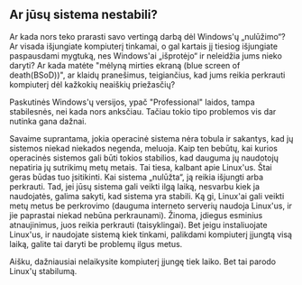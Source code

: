 <?php require("../../entete.php"); ?> <?php require("../../base.php"); ?>

<div id="corps">

<h2>Ar j&#363;s&#371; sistema nestabili?</h2>

<p>Ar kada nors teko prarasti savo verting&#261; darb&#261; d&#279;l Windows'&#371; „nul&#363;&#382;imo“? Ar visada 
i&#353;jungiate kompiuter&#303; tinkamai, o gal kartais j&#303; tiesiog i&#353;jungiate paspausdami mygtuk&#261;, nes 
Windows'ai „i&#353;prot&#279;jo“ ir neleid&#382;ia jums nieko daryti? Ar kada mat&#279;te "m&#279;lyn&#261; mirties 
ekran&#261; (blue screen of death(BSoD))", ar klaid&#371; prane&#353;imus, teigian&#269;ius, kad jums reikia perkrauti 
kompiuter&#303; d&#279;l ka&#382;koki&#371; neai&#353;ki&#371; prie&#382;as&#269;i&#371;?</p>

<p>Paskutin&#279;s Windows'&#371; versijos, ypa&#269; "Professional" laidos, tampa stabilesn&#279;s, nei kada nors 
anks&#269;iau. Ta&#269;iau tokio tipo problemos vis dar nutinka gana da&#382;nai.</p>

<p>Savaime suprantama, jokia operacin&#279; sistema n&#279;ra tobula ir sakantys, kad j&#371; sistemos niekad niekados 
negenda, meluoja. Kaip ten beb&#363;t&#371;, kai kurios operacin&#279;s sistemos gali b&#363;ti tokios stabilios, kad 
dauguma j&#371; naudotoj&#371; nepatiria j&#371; sutrikim&#371; met&#371; metais. Tai tiesa, kalbant apie Linux'us. 
&#352;tai geras b&#363;das tuo &#303;sitikinti. Kai sistema „nul&#363;&#382;ta“, j&#261; reikia i&#353;jungti arba 
perkrauti. Tad, jei j&#363;s&#371; sistema gali veikti ilg&#261; laik&#261;, nesvarbu kiek ja naudojat&#279;s, galima 
sakyti, kad sistema yra stabili. K&#261; gi, Linux'ai gali veikti met&#371; metus be perkrovimo (dauguma interneto 
serveri&#371; naudoja Linux'us, ir jie paprastai niekad neb&#363;na perkraunami). &#381;inoma, &#303;diegus esminius 
atnaujinimus, juos reikia perkrauti (taisyklingai). Bet jeigu instaliuojate Linux'us, ir naudojate sistem&#261; kiek 
tinkami, palikdami kompiuter&#303; &#303;jungt&#261; vis&#261; laik&#261;, galite tai daryti be problem&#371; ilgus 
metus.</p>

<p>Ai&#353;ku, da&#382;niausiai nelaikysite kompiuter&#303; &#303;jung&#281; tiek laiko. Bet tai parodo Linux'&#371; 
stabilum&#261;.</p>

</div>
</body>
</html>
